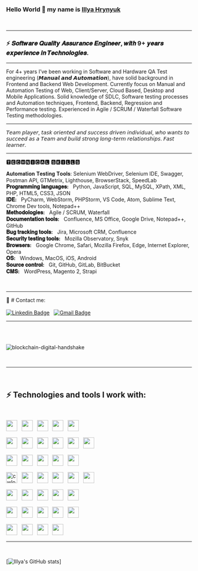 ### **Hello World 👋 my name is [Illya Hrynyuk](https://www.linkedin.com/in/illya-hrynyuk/)**

&nbsp; <hr>

### ⚡ 𝑺𝒐𝒇𝒕𝒘𝒂𝒓𝒆 𝑸𝒖𝒂𝒍𝒊𝒕𝒚 𝑨𝒔𝒔𝒖𝒓𝒂𝒏𝒄𝒆 𝑬𝒏𝒈𝒊𝒏𝒆𝒆𝒓, 𝒘𝒊𝒕𝒉 9+ 𝒚𝒆𝒂𝒓𝒔 𝒆𝒙𝒑𝒆𝒓𝒊𝒆𝒏𝒄𝒆 𝒊𝒏 𝑻𝒆𝒄𝒉𝒏𝒐𝒍𝒐𝒈𝒊𝒆𝒔.

<hr>

For 4+ years I’ve been working in Software and Hardware QA Test engineering (𝙈𝙖𝙣𝙪𝙖𝙡 𝙖𝙣𝙙 𝘼𝙪𝙩𝙤𝙢𝙖𝙩𝙞𝙤𝙣), have solid background in Frontend and Backend Web Development. Currently focus on Manual and Automation Testing of Web, Client/Server, Cloud Based, Desktop and Mobile Applications. Solid knowledge of SDLC, Software testing processes and Automation techniques, Frontend, Backend, Regression and Performance testing. Experienced in Agile / SCRUM / Waterfall Software Testing methodologies. 

<hr>

𝘛𝘦𝘢𝘮 𝘱𝘭𝘢𝘺𝘦𝘳, 𝘵𝘢𝘴𝘬 𝘰𝘳𝘪𝘦𝘯𝘵𝘦𝘥 𝘢𝘯𝘥 𝘴𝘶𝘤𝘤𝘦𝘴𝘴 𝘥𝘳𝘪𝘷𝘦𝘯 𝘪𝘯𝘥𝘪𝘷𝘪𝘥𝘶𝘢𝘭, 𝘸𝘩𝘰 𝘸𝘢𝘯𝘵𝘴 𝘵𝘰 𝘴𝘶𝘤𝘤𝘦𝘦𝘥 𝘢𝘴 𝘢 𝘛𝘦𝘢𝘮 𝘢𝘯𝘥 𝘣𝘶𝘪𝘭𝘥 𝘴𝘵𝘳𝘰𝘯𝘨 𝘭𝘰𝘯𝘨-𝘵𝘦𝘳𝘮 𝘳𝘦𝘭𝘢𝘵𝘪𝘰𝘯𝘴𝘩𝘪𝘱𝘴. 𝘍𝘢𝘴𝘵 𝘭𝘦𝘢𝘳𝘯𝘦𝘳.

<hr>

🆃🅴🅲🅷🅽🅸🅲🅰🅻 🆂🅺🅸🅻🅻🆂

𝐀𝐮𝐭𝐨𝐦𝐚𝐭𝐢𝐨𝐧 𝐓𝐞𝐬𝐭𝐢𝐧𝐠 𝐓𝐨𝐨𝐥𝐬: Selenium WebDriver, Selenium IDE, Swagger, Postman API, GTMetrix, Lighthouse, BrowserStack, SpeedLab <br />
**𝐏𝐫𝐨𝐠𝐫𝐚𝐦𝐦𝐢𝐧𝐠 𝐥𝐚𝐧𝐠𝐮𝐚𝐠𝐞𝐬:** &nbsp; Python, JavaScript, SQL, MySQL, XPath, XML, PHP, HTML5, CSS3, JSON <br />
**𝐈𝐃𝐄:** &nbsp; PyCharm, WebStorm, PHPStorm, VS Code, Atom, Sublime Text, Chrome Dev tools, Notepad++ <br />
**𝐌𝐞𝐭𝐡𝐨𝐝𝐨𝐥𝐨𝐠𝐢𝐞𝐬:** &nbsp; Agile / SCRUM, Waterfall  <br />
**𝐃𝐨𝐜𝐮𝐦𝐞𝐧𝐭𝐚𝐭𝐢𝐨𝐧 𝐭𝐨𝐨𝐥𝐬:** &nbsp; Confluence, MS Office, Google Drive, Notepad++, GitHub <br />
**𝐁𝐮𝐠 𝐭𝐫𝐚𝐜𝐤𝐢𝐧𝐠 𝐭𝐨𝐨𝐥𝐬:** &nbsp; Jira, Microsoft CRM, Confluence <br />
**𝐒𝐞𝐜𝐮𝐫𝐢𝐭𝐲 𝐭𝐞𝐬𝐭𝐢𝐧𝐠 𝐭𝐨𝐨𝐥𝐬:** &nbsp; Mozilla Observatory, Snyk <br />
**𝐁𝐫𝐨𝐰𝐬𝐞𝐫𝐬:** &nbsp; Google Chrome, Safari, Mozilla Firefox, Edge, Internet Explorer, Opera <br />
**𝐎𝐒:** &nbsp; Windows, MacOS, iOS, Android <br />
**𝐒𝐨𝐮𝐫𝐜𝐞 𝐜𝐨𝐧𝐭𝐫𝐨𝐥:** &nbsp; Git, GitHub, GitLab, BitBucket  <br />
**𝐂𝐌𝐒:** &nbsp; WordPress, Magento 2, Strapi



&nbsp; <hr>
               
📌 # Contact me:<br/><br/>
 [![Linkedin Badge](https://img.shields.io/badge/-illya_hrynyuk-blue?style=flat-square&logo=Linkedin&logoColor=white&link=https://www.linkedin.com/in/illya-hrynyuk/)](https://www.linkedin.com/in/illya-hrynyuk/) &nbsp;
 [![Gmail Badge](https://img.shields.io/badge/-illya.hrynyuk@gmail.com-c14438?style=flat-square&logo=Gmail&logoColor=white&link=mailto:illya.hrynyuk@gmail.com)](mailto:illya.hrynyuk@gmail.com)

<hr> <br/> <br/>
 
 ![blockchain-digital-handshake](https://user-images.githubusercontent.com/106053124/171986452-82ff05f9-eadc-4e7f-9e3b-d794f2b7c810.jpeg)

&nbsp; <hr>  &nbsp;


## ⚡  Technologies and tools I work with:
<br />

<img src="https://img.shields.io/badge/Python-FFD43B?style=for-the-badge&logo=python&logoColor=blue" height="30" /> &nbsp;
<img src="https://img.shields.io/badge/JavaScript-323330?style=for-the-badge&logo=javascript&logoColor=F7DF1E" height="30" /> &nbsp;
<img src="https://img.shields.io/badge/HTML5-E34F26?style=for-the-badge&logo=html5&logoColor=white" height="30" /> &nbsp;
<img src="https://img.shields.io/badge/CSS3-1572B6?style=for-the-badge&logo=css3&logoColor=white" height="30" /> &nbsp;
<img src="https://img.shields.io/badge/MySQL-005C84?style=for-the-badge&logo=mysql&logoColor=white" height="30" /> &nbsp;

<img src="https://img.shields.io/badge/Postman-FF6C37?style=for-the-badge&logo=Postman&logoColor=white" height="30" /> &nbsp;
<img src="https://img.shields.io/badge/Selenium-43B02A?style=for-the-badge&logo=Selenium&logoColor=white" height="30" /> &nbsp;
<img src="https://img.shields.io/badge/PyCharm-000000.svg?&style=for-the-badge&logo=PyCharm&logoColor=white" height="30" /> &nbsp;
<img src="https://img.shields.io/badge/WebStorm-000000?style=for-the-badge&logo=WebStorm&logoColor=white" height="30" /> &nbsp;
<img src="https://img.shields.io/badge/replit-667881?style=for-the-badge&logo=replit&logoColor=white" height="30" /> &nbsp;
<img src="https://img.shields.io/badge/VSCode-0078D4?style=for-the-badge&logo=visual%20studio%20code&logoColor=white" height="30" /> &nbsp;

<img src="https://img.shields.io/badge/Jira-0052CC?style=for-the-badge&logo=Jira&logoColor=white" height="30" /> &nbsp;
<img src="https://img.shields.io/badge/GitHub-100000?style=for-the-badge&logo=github&logoColor=white" height="30" /> &nbsp;
<img src="https://img.shields.io/badge/GIT-E44C30?style=for-the-badge&logo=git&logoColor=white" height="30" /> &nbsp;
<img src="https://img.shields.io/badge/windows%20terminal-4D4D4D?style=for-the-badge&logo=windows%20terminal&logoColor=white" height="30" /> &nbsp;
<img src="https://img.shields.io/badge/Node.js-339933?style=for-the-badge&logo=nodedotjs&logoColor=white" height="30" /> &nbsp;

<img src="https://img.shields.io/badge/Codewars-B1361E?style=for-the-badge&logo=Codewars&logoColor=white" alt="cwlogo" title="cw" height="30" /> &nbsp;
<img src="https://img.shields.io/badge/-Hackerrank-2EC866?style=for-the-badge&logo=HackerRank&logoColor=white" height="30" /> &nbsp;
<img src="https://img.shields.io/badge/-Sololearn-3a464b?style=for-the-badge&logo=Sololearn&logoColor=white" height="30" /> &nbsp;
<img src="https://img.shields.io/badge/Stack_Overflow-FE7A16?style=for-the-badge&logo=stack-overflow&logoColor=white" height="30" /> &nbsp;
<img src="https://img.shields.io/badge/Slack-4A154B?style=for-the-badge&logo=slack&logoColor=white" height="30" /> &nbsp;
<img src="https://img.shields.io/badge/Zoom-2D8CFF?style=for-the-badge&logo=zoom&logoColor=white" height="30" /> &nbsp;

<img src="https://img.shields.io/badge/VirtualBox-21416b?style=for-the-badge&logo=VirtualBox&logoColor=white" height="30" /> &nbsp;
<img src="https://img.shields.io/badge/sublime_text-%23575757.svg?&style=for-the-badge&logo=sublime-text&logoColor=important" height="30" /> &nbsp;
<img src="https://img.shields.io/badge/Notepad++-90E59A.svg?style=for-the-badge&logo=notepad%2B%2B&logoColor=black" height="30" /> &nbsp;
<img src="https://img.shields.io/badge/Snyk-4C4A73?style=for-the-badge&logo=snyk&logoColor=white" height="30" /> &nbsp;
<img src="https://img.shields.io/badge/Lighthouse-F44B21?style=for-the-badge&logo=Lighthouse&logoColor=white" height="30" /> &nbsp;

<img src="https://img.shields.io/badge/Google_chrome-4285F4?style=for-the-badge&logo=Google-chrome&logoColor=white" height="30" /> &nbsp;
<img src="https://img.shields.io/badge/Firefox_Browser-FF7139?style=for-the-badge&logo=Firefox-Browser&logoColor=white" height="30" /> &nbsp;
<img src="https://img.shields.io/badge/Microsoft_Edge-0078D7?style=for-the-badge&logo=Microsoft-edge&logoColor=white" height="30" /> &nbsp;
<img src="https://img.shields.io/badge/Opera-FF1B2D?style=for-the-badge&logo=Opera&logoColor=white" height="30" /> &nbsp;
<img src="https://img.shields.io/badge/Safari-FF1B2D?style=for-the-badge&logo=Safari&logoColor=white" height="30" /> &nbsp;

<img src="https://img.shields.io/badge/Android-3DDC84?style=for-the-badge&logo=android&logoColor=white" height="30" /> &nbsp;
<img src="https://img.shields.io/badge/Windows-0078D6?style=for-the-badge&logo=windows&logoColor=white" height="30" /> &nbsp;
<img src="https://img.shields.io/badge/iOS-000000?style=for-the-badge&logo=ios&logoColor=white" height="30" /> &nbsp;
<img src="https://img.shields.io/badge/mac%20os-000000?style=for-the-badge&logo=apple&logoColor=white" height="30" /> &nbsp;


<hr> 

 &nbsp;

[![Illya's GitHub stats](https://github-readme-stats.vercel.app/api?username=illya-sky&theme=gotham&show_icons=true&)]